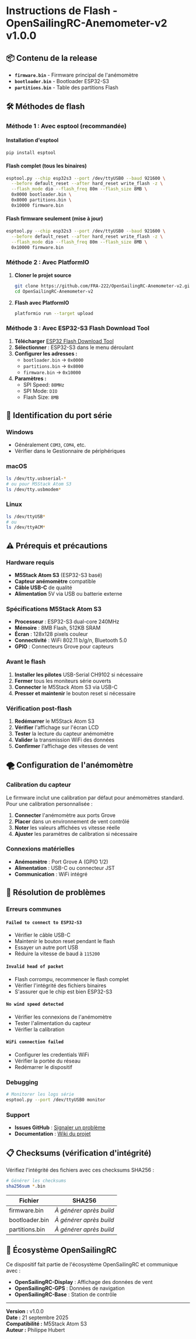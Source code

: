 # Instructions de Flash - OpenSailingRC-Anemometer-v2 v1.0.0

## 📦 Contenu de la release

- **`firmware.bin`** - Firmware principal de l'anémomètre
- **`bootloader.bin`** - Bootloader ESP32-S3
- **`partitions.bin`** - Table des partitions Flash

## 🛠️ Méthodes de flash

### Méthode 1 : Avec esptool (recommandée)

#### Installation d'esptool
```bash
pip install esptool
```

#### Flash complet (tous les binaires)
```bash
esptool.py --chip esp32s3 --port /dev/ttyUSB0 --baud 921600 \
  --before default_reset --after hard_reset write_flash -z \
  --flash_mode dio --flash_freq 80m --flash_size 8MB \
  0x0000 bootloader.bin \
  0x8000 partitions.bin \
  0x10000 firmware.bin
```

#### Flash firmware seulement (mise à jour)
```bash
esptool.py --chip esp32s3 --port /dev/ttyUSB0 --baud 921600 \
  --before default_reset --after hard_reset write_flash -z \
  --flash_mode dio --flash_freq 80m --flash_size 8MB \
  0x10000 firmware.bin
```

### Méthode 2 : Avec PlatformIO

1. **Cloner le projet source**
   ```bash
   git clone https://github.com/FRA-222/OpenSailingRC-Anemometer-v2.git
   cd OpenSailingRC-Anemometer-v2
   ```

2. **Flash avec PlatformIO**
   ```bash
   platformio run --target upload
   ```

### Méthode 3 : Avec ESP32-S3 Flash Download Tool

1. **Télécharger** [ESP32 Flash Download Tool](https://www.espressif.com/en/support/download/other-tools)
2. **Sélectionner** : ESP32-S3 dans le menu déroulant
3. **Configurer les adresses :**
   - `bootloader.bin` → `0x0000`
   - `partitions.bin` → `0x8000`
   - `firmware.bin` → `0x10000`
4. **Paramètres :**
   - SPI Speed: `80MHz`
   - SPI Mode: `DIO`
   - Flash Size: `8MB`

## 🔧 Identification du port série

### Windows
- Généralement `COM3`, `COM4`, etc.
- Vérifier dans le Gestionnaire de périphériques

### macOS
```bash
ls /dev/tty.usbserial-*
# ou pour M5Stack Atom S3
ls /dev/tty.usbmodem*
```

### Linux
```bash
ls /dev/ttyUSB*
# ou
ls /dev/ttyACM*
```

## ⚠️ Prérequis et précautions

### Hardware requis
- **M5Stack Atom S3** (ESP32-S3 basé)
- **Capteur anémomètre** compatible
- **Câble USB-C** de qualité
- **Alimentation** 5V via USB ou batterie externe

### Spécifications M5Stack Atom S3
- **Processeur** : ESP32-S3 dual-core 240MHz
- **Mémoire** : 8MB Flash, 512KB SRAM
- **Écran** : 128x128 pixels couleur
- **Connectivité** : WiFi 802.11 b/g/n, Bluetooth 5.0
- **GPIO** : Connecteurs Grove pour capteurs

### Avant le flash
1. **Installer les pilotes** USB-Serial CH9102 si nécessaire
2. **Fermer** tous les moniteurs série ouverts
3. **Connecter** le M5Stack Atom S3 via USB-C
4. **Presser et maintenir** le bouton reset si nécessaire

### Vérification post-flash
1. **Redémarrer** le M5Stack Atom S3
2. **Vérifier** l'affichage sur l'écran LCD
3. **Tester** la lecture du capteur anémomètre
4. **Valider** la transmission WiFi des données
5. **Confirmer** l'affichage des vitesses de vent

## 🌪️ Configuration de l'anémomètre

### Calibration du capteur
Le firmware inclut une calibration par défaut pour anémomètres standard. Pour une calibration personnalisée :

1. **Connecter** l'anémomètre aux ports Grove
2. **Placer** dans un environnement de vent contrôlé
3. **Noter** les valeurs affichées vs vitesse réelle
4. **Ajuster** les paramètres de calibration si nécessaire

### Connexions matérielles
- **Anémomètre** : Port Grove A (GPIO 1/2)
- **Alimentation** : USB-C ou connecteur JST
- **Communication** : WiFi intégré

## 🐛 Résolution de problèmes

### Erreurs communes

#### `Failed to connect to ESP32-S3`
- Vérifier le câble USB-C
- Maintenir le bouton reset pendant le flash
- Essayer un autre port USB
- Réduire la vitesse de baud à `115200`

#### `Invalid head of packet`
- Flash corrompu, recommencer le flash complet
- Vérifier l'intégrité des fichiers binaires
- S'assurer que le chip est bien ESP32-S3

#### `No wind speed detected`
- Vérifier les connexions de l'anémomètre
- Tester l'alimentation du capteur
- Vérifier la calibration

#### `WiFi connection failed`
- Configurer les credentials WiFi
- Vérifier la portée du réseau
- Redémarrer le dispositif

### Debugging
```bash
# Monitorer les logs série
esptool.py --port /dev/ttyUSB0 monitor
```

### Support
- **Issues GitHub** : [Signaler un problème](https://github.com/FRA-222/OpenSailingRC-Anemometer-v2/issues)
- **Documentation** : [Wiki du projet](https://github.com/FRA-222/OpenSailingRC-Anemometer-v2/wiki)

## 📋 Checksums (vérification d'intégrité)

Vérifiez l'intégrité des fichiers avec ces checksums SHA256 :

```bash
# Générer les checksums
sha256sum *.bin
```

| Fichier | SHA256 |
|---------|--------|
| firmware.bin | *À générer après build* |
| bootloader.bin | *À générer après build* |
| partitions.bin | *À générer après build* |

## 🔄 Écosystème OpenSailingRC

Ce dispositif fait partie de l'écosystème OpenSailingRC et communique avec :
- **OpenSailingRC-Display** : Affichage des données de vent
- **OpenSailingRC-GPS** : Données de navigation
- **OpenSailingRC-Base** : Station de contrôle

---

**Version :** v1.0.0  
**Date :** 21 septembre 2025  
**Compatibilité :** M5Stack Atom S3  
**Auteur :** Philippe Hubert